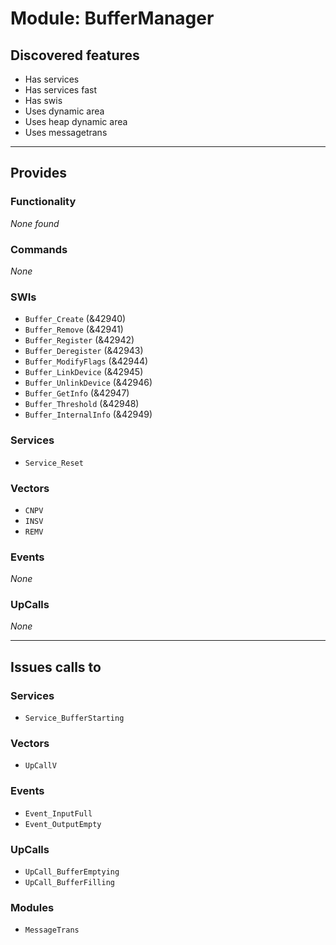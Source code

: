 # Module: BufferManager

## Discovered features


* Has services
* Has services fast
* Has swis
* Uses dynamic area
* Uses heap dynamic area
* Uses messagetrans

---

## Provides

### Functionality


*None found*

### Commands


*None*


### SWIs


* `Buffer_Create` (&42940)
* `Buffer_Remove` (&42941)
* `Buffer_Register` (&42942)
* `Buffer_Deregister` (&42943)
* `Buffer_ModifyFlags` (&42944)
* `Buffer_LinkDevice` (&42945)
* `Buffer_UnlinkDevice` (&42946)
* `Buffer_GetInfo` (&42947)
* `Buffer_Threshold` (&42948)
* `Buffer_InternalInfo` (&42949)


### Services


* `Service_Reset`


### Vectors


* `CNPV`
* `INSV`
* `REMV`


### Events


*None*


### UpCalls


*None*


---

## Issues calls to

### Services


* `Service_BufferStarting`


### Vectors


* `UpCallV`


### Events


* `Event_InputFull`
* `Event_OutputEmpty`


### UpCalls


* `UpCall_BufferEmptying`
* `UpCall_BufferFilling`


### Modules


* `MessageTrans`


